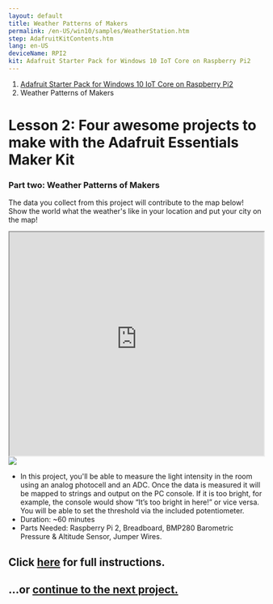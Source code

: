 ```yaml
---
layout: default
title: Weather Patterns of Makers
permalink: /en-US/win10/samples/WeatherStation.htm
step: AdafruitKitContents.htm
lang: en-US
deviceName: RPI2
kit: Adafruit Starter Pack for Windows 10 IoT Core on Raspberry Pi2
---
```


<ol class="breadcrumb">
  <li><a href="{{site.baseurl}}/{{page.lang}}/AdafruitMakerKit.htm">Adafruit Starter Pack for Windows 10 IoT Core on Raspberry Pi2</a></li>
  <li class="active">Weather Patterns of Makers</li>
</ol>

<h1 class="maker-kit"> Lesson 2: Four awesome projects to make with the Adafruit Essentials Maker Kit</h1>
<h3 class="maker-kit"> Part two: Weather Patterns of Makers</h3>

<p class="maker-kit">The data you collect from this project will contribute to the map below! Show the world what the weather's like in your location and put your city on the map! </p>


<iframe class="maker-kit" src="https://adafruitsample.azurewebsites.net/cardViewer?lesson=203" width="100%" height="442px"></iframe>


<div class="row">
  <div class="col-md-6 col-sm-12">
      <img class="maker-kit" src="{{site.baseurl}}/images/WeatherStation.JPG">
  </div>
  <div class="col-md-6 col-sm-12">
    <ul class="list-group maker-kit">
      <li class="list-group-item maker-kit">
         In this project, you'll be able to measure the light intensity in the room using an analog photocell and an ADC. Once the data is measured it will be mapped to strings and output on the PC console. If it is too bright, for example, the console would show “It’s too bright in here!” or vice versa. You will be able to set the threshold via the included potentiometer.
      </li>
      <li class="list-group-item maker-kit">
        Duration: ~60 minutes
      </li>
      <li class="list-group-item maker-kit">
        Parts Needed: Raspberry Pi 2, Breadboard, BMP280 Barometric Pressure & Altitude Sensor, Jumper Wires.
      </li>
    </ul>
  </div>
</div>

<div class="row lineTop">
  <div class="col-md-6 col-sm-12">
    <h2 class="maker-kit">Click <a target="_blank" href="http://www.hackster.io/projects/12722?auth_token=40dfe505df48f152d8a0c574872251aa">here</a> for full instructions.</h2>
  </div>
  <div class="col-md-6 col-sm-12 text-right">
    <h2 class="maker-kit">...or <a href="{{site.baseurl}}/{{page.lang}}/win10/samples/BrightOrNot.htm"> continue to the next project.</a></h2>
  </div>
</div>
